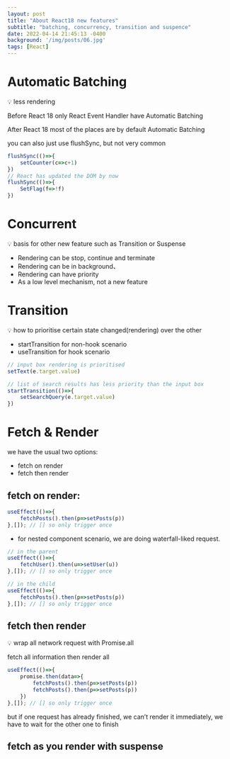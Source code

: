 ```yaml
---
layout: post
title: "About React18 new features"
subtitle: "batching, concurrency, transition and suspence"
date: 2022-04-14 21:45:13 -0400
background: '/img/posts/06.jpg'
tags: [React]
---
```


# 
# Automatic Batching

<aside>
💡 less rendering

</aside>

Before React 18 only React Event Handler have Automatic Batching

After React 18 most of the places are by default Automatic Batching

you can also just use flushSync, but not very common

```jsx
flushSync(()=>{
	setCounter(c=>c+1)
})
// React has updated the DOM by now
flushSync(()=>{
	SetFlag(f=>!f)
})
```

# Concurrent

<aside>
💡 basis for other new feature such as Transition or Suspense

</aside>

- Rendering can be stop, continue and terminate
- Rendering can be in background、
- Rendering can have priority
- As a low level mechanism, not a new feature

# Transition

<aside>
💡 how to prioritise certain state changed(rendering) over the other

</aside>

- startTransition for non-hook scenario
- useTransition for hook scenario

```jsx
// input box rendering is prioritised
setText(e.target.value)

// list of search results has less priority than the input box
startTransition(()=>{
	setSearchQuery(e.target.value)
})
```

# Fetch & Render

we have the usual two options:

- fetch on render
- fetch then render

## fetch on render:

```jsx
useEffect(()=>{
	fetchPosts().then(p=>setPosts(p))
},[]); // [] so only trigger once
```

- for nested component scenario, we are doing waterfall-liked request.

```jsx
// in the parent
useEffect(()=>{
	fetchUser().then(u=>setUser(u))
},[]); // [] so only trigger once

// in the child
useEffect(()=>{
	fetchPosts().then(p=>setPosts(p))
},[]); // [] so only trigger once
```

## fetch then render

<aside>
💡 wrap all network request with Promise.all

</aside>

fetch all information then render all

```jsx
useEffect(()=>{
	promise.then(data=>{
		fetchPosts().then(p=>setPosts(p))	
		fetchPosts().then(p=>setPosts(p))
	})
},[]); // [] so only trigger once
```

but if one request has already finished, we can’t render it immediately, we have to wait for the other one to finish

## fetch as you render with suspense